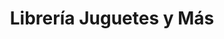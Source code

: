 ---
title: "Librería Juguetes y Más"
url: /santa-tecla/libreria-juguetes-y-mas/
shop: Schreibwaren
---